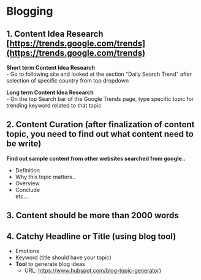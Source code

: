 # Blogging  

## 1. Content Idea Research  [https://trends.google.com/trends](https://trends.google.com/trends)  
   **Short term Content Idea Research**  
      - Go to following site and looked at the section "Daily Search Trend" after selection of specific country from top dropdown  
                
   **Long term Content Idea Research**  
      - On the top Search bar of the Google Trends page, type specific topic for trending keyword related to that topic    
        
## 2. Content Curation  (after finalization of content topic, you need to find out what content need to be write)  
   **Find out sample content from other websites searched from google..**
   - Definition  
   - Why this topic matters..  
   - Overview 
   - Conclude  
   etc...     
   
## 3. Content should be more than 2000 words  

## 4. Catchy Headline or Title (using blog tool)  
   - Emotions   
   - Keyword (title should have your topic)  
   - **Tool** to generate blog ideas  
      - URL: [https://www.hubspot.com/blog-topic-generator)](https://www.hubspot.com/blog-topic-generator)  
